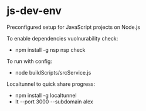 # js-dev-env
Preconfigured setup for JavaScript projects on Node.js

To enable dependencies vuolnurability check:
* npm install -g  nsp
    nsp check 
    
To run with config:
* node buildScripts/srcService.js

Localtunnel to quick share progress:

* npm install -g localtunnel
* lt --port 3000 --subdomain alex
